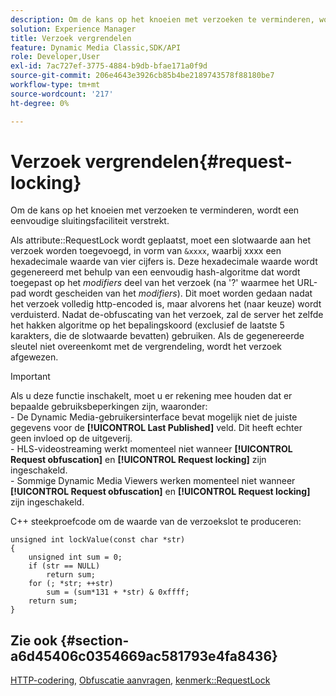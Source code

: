 ```yaml
---
description: Om de kans op het knoeien met verzoeken te verminderen, wordt een eenvoudige sluitingsfaciliteit verstrekt.
solution: Experience Manager
title: Verzoek vergrendelen
feature: Dynamic Media Classic,SDK/API
role: Developer,User
exl-id: 7ac727ef-3775-4884-b9db-bfae171a0f9d
source-git-commit: 206e4643e3926cb85b4be2189743578f88180be7
workflow-type: tm+mt
source-wordcount: '217'
ht-degree: 0%

---
```


# Verzoek vergrendelen{#request-locking}

Om de kans op het knoeien met verzoeken te verminderen, wordt een eenvoudige sluitingsfaciliteit verstrekt.

Als attribute::RequestLock wordt geplaatst, moet een slotwaarde aan het verzoek worden toegevoegd, in vorm van `&xxxx`, waarbij xxxx een hexadecimale waarde van vier cijfers is. Deze hexadecimale waarde wordt gegenereerd met behulp van een eenvoudig hash-algoritme dat wordt toegepast op het *modifiers* deel van het verzoek (na &#39;?&#39; waarmee het URL-pad wordt gescheiden van het *modifiers*). Dit moet worden gedaan nadat het verzoek volledig http-encoded is, maar alvorens het (naar keuze) wordt verduisterd. Nadat de-obfuscating van het verzoek, zal de server het zelfde het hakken algoritme op het bepalingskoord (exclusief de laatste 5 karakters, die de slotwaarde bevatten) gebruiken. Als de gegenereerde sleutel niet overeenkomt met de vergrendeling, wordt het verzoek afgewezen.

>[!IMPORTANT]
>
>Als u deze functie inschakelt, moet u er rekening mee houden dat er bepaalde gebruiksbeperkingen zijn, waaronder:<br>- De Dynamic Media-gebruikersinterface bevat mogelijk niet de juiste gegevens voor de **[!UICONTROL Last Published]** veld. Dit heeft echter geen invloed op de uitgeverij.<br>- HLS-videostreaming werkt momenteel niet wanneer **[!UICONTROL Request obfuscation]** en **[!UICONTROL Request locking]** zijn ingeschakeld.<br>- Sommige Dynamic Media Viewers werken momenteel niet wanneer **[!UICONTROL Request obfuscation]** en **[!UICONTROL Request locking]** zijn ingeschakeld.

C++ steekproefcode om de waarde van de verzoekslot te produceren:

```
unsigned int lockValue(const char *str) 
{ 
    unsigned int sum = 0; 
    if (str == NULL) 
        return sum; 
    for (; *str; ++str) 
        sum = (sum*131 + *str) & 0xffff; 
    return sum; 
} 
```

## Zie ook {#section-a6d45406c0354669ac581793e4fa8436}

[HTTP-codering](../../../../../is-api/http-ref/image-serving-api-ref/c-http-protocol-reference/c-syntax-and-features/r-http-encoding.md#reference-bb34dd13f316462695448acfa8f92df7), [Obfuscatie aanvragen](../../../../../is-api/http-ref/image-serving-api-ref/c-http-protocol-reference/c-syntax-and-features/r-request-obfuscation.md#reference-895f65d6796c43bb9bad21a676ed714d), [kenmerk::RequestLock](../../../../../is-api/image-catalog/image-serving-api-ref/c-image-catalog-reference/c-attributes-reference/r-requestlock.md#reference-8bbe2f581be847d3b9fa123e8e5e94b0)
